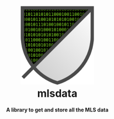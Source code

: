 <h1 align="center">
  <a href="https://www.mlssoccer.com"><img src="docs/imgs/logo.png" alt="mlsdata" width="200"></a>
  <br>
  mlsdata
  <br>
</h1>
<h4 align="center">A library to get and store all the MLS data</h4>
<br>
